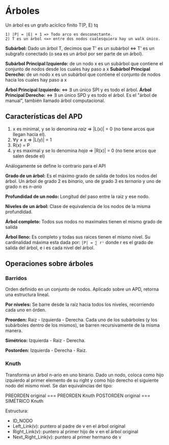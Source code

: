 # Árboles

Un árbol es un grafo acíclico finito T(P, E) tq

```
1) |P| = |E| + 1 => Todo arco es desconectante.
2) T es un árbol <=> entre dos nodos cualesquiera hay un walk único.
```

**Subárbol:** Dado un árbol T, decimos que T' es un subárbol <=> T' es un subgrafo conectado (o sea es un árbol por ser parte de un árbol).

**Subárbol Principal Izquierdo:** de un nodo x es un subárbol que contiene el conjunto de nodos desde los cuales hay paso a x
**Subárbol Principal Derecho:** de un nodo x es un subárbol que contiene el conjunto de nodos hacia los cuales hay paso a x

**Árbol Principal Izquierdo:** <=> ∃ un único SPI y es todo el árbol.
**Árbol Principal Derecho:** <=> ∃ un único SPD y es todo el árbol. Es el "árbol de manual", también llamado árbol computacional.

## Características del APD

1) x es minimal, y se lo denomina *raíz* => |L(x)| = 0 (no tiene arcos que llegan hacia el).
2) ∀y ≠ x => |L(y)| = 1
3) R(x) = P
4) y es maximal y se lo denomina *hoja* => |R(x)| = 0 (no tiene arcos que salen desde el)

Análogamente se define lo contrario para el API

**Grado de un árbol:** Es el máximo grado de salida de todos los nodos del árbol. Un árbol de grado 2 es *binario*, uno de grado 3 es *ternario* y uno de grado n es *n-ario*

**Profundidad de un nodo:** Longitud del paso entre la raiz y ese nodo.

**Niveles de un árbol:** Clase de equivalencia de los nodos de la misma profundidad.

**Árbol completo:** Todos sus nodos no maximales tienen el mismo grado de salida

**Árbol lleno:** Es completo y todas sus raices tienen el mismo nivel. Su cardinalidad máxima esta dada por: `|P| = ∑ rⁱ` donde r es el grado de salida del árbol, e i es cada nivel del árbol.

## Operaciones sobre árboles

### Barridos

Orden definido en un conjunto de nodos. Aplicado sobre un APD, retorna una estructura lineal.

**Por niveles:** Se barre desde la raíz hacia todos los niveles, recorriendo cada uno en órden.

**Preorden:** Raiz - Izquierda - Derecha. Cada uno de los subárboles (y los subárboles dentro de los mismos), se barren recursivamente de la misma manera.

**Simétrico:** Izquierda - Raiz - Derecha.

**Postorden:** Izquierda - Derecha - Raiz.

### Knuth

Transforma un árbol n-ario en uno binario.
Dado un nodo, coloca como hijo izquierdo al primer elemento de su right y como hijo derecho el siguiente nodo del mismo nivel. Se dan equivalncias del tipo:

PREORDEN original === PREORDEN Knuth
POSTORDEN original === SIMÉTRICO Knuth

Estructura:

* ID_NODO
* Left_Link(v): puntero al padre de v en el árbol original
* Right_Link(v): puntero al primer hijo de v en el árbol original
* Next_Right_Link(v): puntero al primer hermano de v
